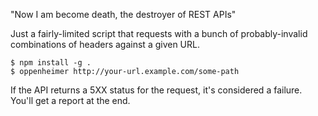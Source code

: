 "Now I am become death, the destroyer of REST APIs"

Just a fairly-limited script that requests with a bunch of probably-invalid combinations of headers against a given URL.

```
$ npm install -g .
$ oppenheimer http://your-url.example.com/some-path
```

If the API returns a 5XX status for the request, it's considered a failure. You'll get a report at the end.
